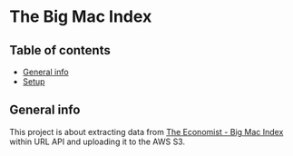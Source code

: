 # The Big Mac Index

## Table of contents

- [General info](#general-info)
- [Setup](#setup)

## General info

This project is about extracting data from [The Economist - Big Mac Index](https://data.nasdaq.com/data/ECONOMIST-the-economist-big-mac-index/usage/quickstart/api) within URL API and uploading it to the AWS S3.
